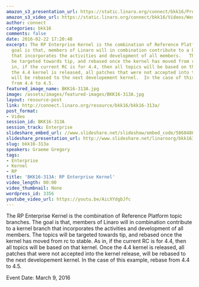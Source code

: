 ```yaml
---
amazon_s3_presentation_url: https://static.linaro.org/connect/bkk16/Presentations/Wednesday/BKK16-313A.pdf
amazon_s3_video_url: https://static.linaro.org/connect/bkk16/Videos/Wednesday/BKK16-313A%20RP%20Enterprise%20kernel.mp4
author: connect
categories: bkk16
comments: false
date: 2016-02-22 17:20:48
excerpt: The RP Enterprise Kernel is the combination of Reference Platform topic branches.  The
  goal is that, members of Linaro will in combination contribute to a kernel branch
  that incorporates the activities and development of all members.   The topics will
  be targeted towards tip, and rebased once the kernel has moved from rc to stable.  As
  in, if the current RC is for 4.4, then all topics will be based on that kernel.  Once
  the 4.4 kernel is released, all patches that were not accepted into the kernel release,
  will be rebased to the next developement kernel.  In the case of this example, rebase
  from 4.4 to 4.5.
featured_image_name: BKK16-313A.jpg
image: /assets/images/featured-images/BKK16-313A.jpg
layout: resource-post
link: http://connect.linaro.org/resource/bkk16/bkk16-313a/
post_format:
- Video
session_id: BKK16-313A
session_track: Enterprise
slideshare_embed_url: //www.slideshare.net/slideshow/embed_code/58684868
slideshare_presentation_url: http://www.slideshare.net/linaroorg/bkk16313-legkernel-to-rp-enterprise-kernel
slug: bkk16-313a
speakers: Graeme Gregory
tags:
- Enterprise
- Kernel
- RP
title: 'BKK16-313A: RP Enterprise Kernel'
video_length: 00:00
video_thumbnail: None
wordpress_id: 3356
youtube_video_url: https://youtu.be/AicXYdgbJfc
---
```


The RP Enterprise Kernel is the combination of Reference Platform topic branches.  The goal is that, members of Linaro will in combination contribute to a kernel branch that incorporates the activities and development of all members.   The topics will be targeted towards tip, and rebased once the kernel has moved from rc to stable.  As in, if the current RC is for 4.4, then all topics will be based on that kernel.  Once the 4.4 kernel is released, all patches that were not accepted into the kernel release, will be rebased to the next developement kernel.  In the case of this example, rebase from 4.4 to 4.5.

Event Date: March 9, 2016